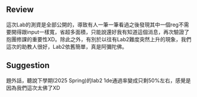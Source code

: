 ## Review
這次Lab的測資是全部公開的，導致有人一筆一筆看過之後發現其中一個reg不需要開得跟input一樣寬，省超多面積，只能說還好我有知道這個消息，再次驗證了抱團修課的重要性XD。除此之外，有別於以往有Lab2難度突然上升的現象，我們這次的助教人很好，Lab2依舊簡單，真是阿彌陀佛。

## Suggestion
題外話，聽說下學期(2025 Spring)的lab2 1de通過率變成只剩50%左右，感覺是因為我們這次太佛了XD
